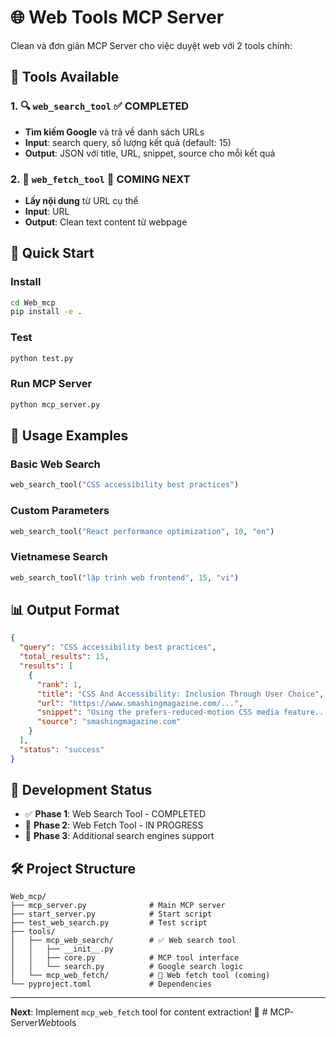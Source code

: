 ﻿# 🌐 Web Tools MCP Server

Clean và đơn giản MCP Server cho việc duyệt web với 2 tools chính:

## 🔧 Tools Available

### 1. 🔍 `web_search_tool` ✅ COMPLETED
- **Tìm kiếm Google** và trả về danh sách URLs
- **Input**: search query, số lượng kết quả (default: 15)
- **Output**: JSON với title, URL, snippet, source cho mỗi kết quả

### 2. 📄 `web_fetch_tool` 🚧 COMING NEXT
- **Lấy nội dung** từ URL cụ thể
- **Input**: URL
- **Output**: Clean text content từ webpage

## 🚀 Quick Start

### Install
```bash
cd Web_mcp
pip install -e .
```

### Test
```bash
python test.py
```

### Run MCP Server
```bash
python mcp_server.py
```

## 📝 Usage Examples

### Basic Web Search
```python
web_search_tool("CSS accessibility best practices")
```

### Custom Parameters
```python
web_search_tool("React performance optimization", 10, "en")
```

### Vietnamese Search
```python
web_search_tool("lập trình web frontend", 15, "vi")
```

## 📊 Output Format

```json
{
  "query": "CSS accessibility best practices",
  "total_results": 15,
  "results": [
    {
      "rank": 1,
      "title": "CSS And Accessibility: Inclusion Through User Choice",
      "url": "https://www.smashingmagazine.com/...",
      "snippet": "Using the prefers-reduced-motion CSS media feature...",
      "source": "smashingmagazine.com"
    }
  ],
  "status": "success"
}
```

## 🎯 Development Status

- ✅ **Phase 1**: Web Search Tool - COMPLETED
- 🚧 **Phase 2**: Web Fetch Tool - IN PROGRESS
- 🔄 **Phase 3**: Additional search engines support

## 🛠️ Project Structure

```
Web_mcp/
├── mcp_server.py              # Main MCP server
├── start_server.py            # Start script
├── test_web_search.py         # Test script
├── tools/
│   ├── mcp_web_search/        # ✅ Web search tool
│   │   ├── __init__.py
│   │   ├── core.py            # MCP tool interface
│   │   └── search.py          # Google search logic
│   └── mcp_web_fetch/         # 🚧 Web fetch tool (coming)
└── pyproject.toml             # Dependencies
```

---

**Next**: Implement `mcp_web_fetch` tool for content extraction! 🚀
#   M C P - S e r v e r _ W e b _ t o o l s 
 
 
